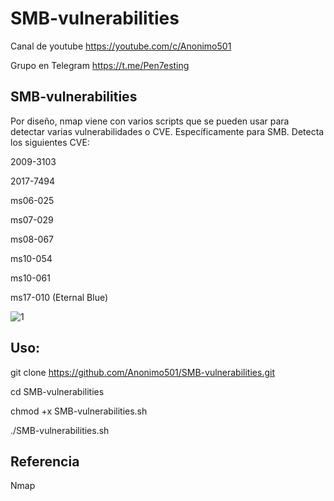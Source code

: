 # SMB-vulnerabilities

Canal de youtube https://youtube.com/c/Anonimo501

Grupo en Telegram https://t.me/Pen7esting

## SMB-vulnerabilities


Por diseño, nmap viene con varios scripts que se pueden usar para detectar varias vulnerabilidades o CVE. Específicamente para SMB.
Detecta los siguientes CVE:

2009-3103

2017-7494

ms06-025

ms07-029

ms08-067

ms10-054

ms10-061

ms17-010 (Eternal Blue)


![1](https://user-images.githubusercontent.com/67207446/153785389-2b9d1c09-7abb-4b49-b0db-772983e7698c.png)

## Uso:

git clone https://github.com/Anonimo501/SMB-vulnerabilities.git

cd SMB-vulnerabilities

chmod +x SMB-vulnerabilities.sh

./SMB-vulnerabilities.sh

## Referencia

Nmap

